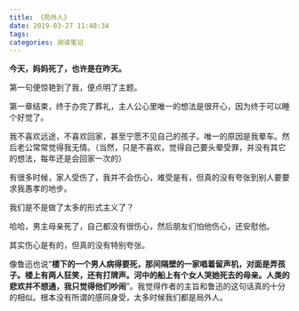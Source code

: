 ```yaml
---
title: 《局外人》
date: 2019-03-27 11:40:34
tags:
categories: 阅读笔记
---
```


**今天，妈妈死了，也许是在昨天。**

第一句便惊艳到了我，便点明了主题。

第一章结束，终于办完了葬礼，主人公心里唯一的想法是很开心，因为终于可以睡个好觉了。

我不喜欢远途，不喜欢回家，甚至宁愿不见自己的孩子。唯一的原因是我晕车。然后老公常常觉得我无情。（当然，只是不喜欢，觉得自己要头晕受罪，并没有其它的想法，每年还是会回家一次的）

有很多时候，家人受伤了，我并不会伤心，难受是有，但真的没有夸张到别人要要求我愚孝的地步。

我们是不是做了太多的形式主义了？

哈哈，男主母亲死了，自己都没有很伤心，然后朋友们怕他伤心，还安慰他。

其实伤心是有的，但真的没有特别夸张。

像鲁迅也说“**楼下的一个男人病得要死，那间隔壁的一家唱着留声机，对面是弄孩子。楼上有两人狂笑，还有打牌声。河中的船上有个女人哭她死去的母亲。人类的悲欢并不想通，我只觉得他们吵闹**”。我觉得作者的主旨和鲁迅的这句话真的十分的相似。根本没有所谓的感同身受，太多时候我们都是局外人。